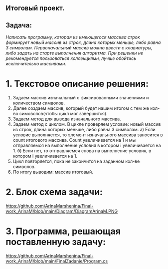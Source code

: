 ## Итоговый проект.

## Задача: 

*Написать программу, которая из имеющегося массива строк формирует новый массив из строк, длина которых меньше, либо равна 3 символам. Первоначальный массив можно ввести с клавиатуры, либо задать на старте выполнения алгоритма. При решении не рекомендуется пользоваться коллекциями, лучше обойтись исключительно массивами.*

# 1. Текстовое описание решения:


1. Задаем массив изначальный с фиксированными значениями и количеством символов. 
2. Далее создаем массив, который будет нашим итогом с тем же кол-во симоволов(чтобы цикл мог завершится).
3. Задаем метод для вывода изначального массива. 
4. Задаем метод с циклом. В цикле проверяем условие: новый массив из строк, длина которых меньше, либо равна 3 символам. 
а) Если условие выполняется, то элемент изначального массива заносится в count итогового массива. Count увеличивается на 1 и мы отправляемся на выполнение условия в котором i увеличивается на 1.
б) Если нет, то отправляемся снова на выполнение условия, в котором i увеличивается на 1. 
5. Цикл повторяется, пока не закончится на заданном кол-ве символов.
6. По итогу выводим: массив итоговый.

# 2. Блок схема задачи:
https://github.com/ArinaMarshenina/Final-work_ArinaM/blob/main/Diagram/DiagramArinaM.PNG

# 3. Программа, решающая поставленную задачу:
https://github.com/ArinaMarshenina/Final-work_ArinaM/blob/main/FinalZadanie/Program.cs
